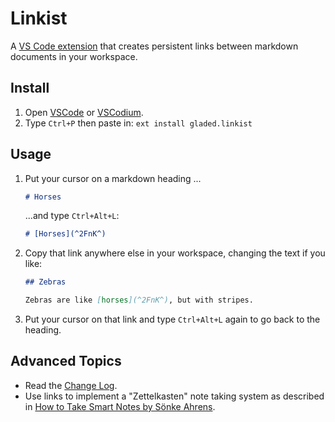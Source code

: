 # Linkist

A [VS Code extension](https://marketplace.visualstudio.com/items?itemName=gladed.linkist) that creates persistent links between markdown documents in your workspace.

## Install

1. Open [VSCode](https://code.visualstudio.com/) or [VSCodium](https://github.com/VSCodium/vscodium).
2. Type `Ctrl+P` then paste in: `ext install gladed.linkist`

## Usage

1. Put your cursor on a markdown heading ...

    ```md
    # Horses
    ```

    ...and type `Ctrl+Alt+L`:

    ```md
    # [Horses](^2FnK^)
    ```
2. Copy that link anywhere else in your workspace, changing the text if you like:

    ```md
    ## Zebras

    Zebras are like [horses](^2FnK^), but with stripes.
    ```

3. Put your cursor on that link and type `Ctrl+Alt+L` again to go back to the heading.

## Advanced Topics

* Read the [Change Log](CHANGELOG.md).
* Use links to implement a "Zettelkasten" note taking system as described in [How to Take Smart Notes by Sönke Ahrens](https://amzn.to/2vi6Sm9).
